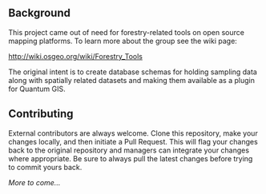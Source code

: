 Background
---------------

This project came out of need for forestry-related tools on open source mapping platforms.  To learn more about the group see the wiki page: 

http://wiki.osgeo.org/wiki/Forestry_Tools

The original intent is to create database schemas for holding sampling data along with spatially related datasets and making them available as a plugin for Quantum GIS.

Contributing
------------

External contributors are always welcome.  Clone this repository, make your changes locally, and then initiate a Pull Request.  This will flag your changes back to the original repository and managers can integrate your changes where appropriate.  Be sure to always pull the latest changes before trying to commit yours back.
 
 
_More to come..._
